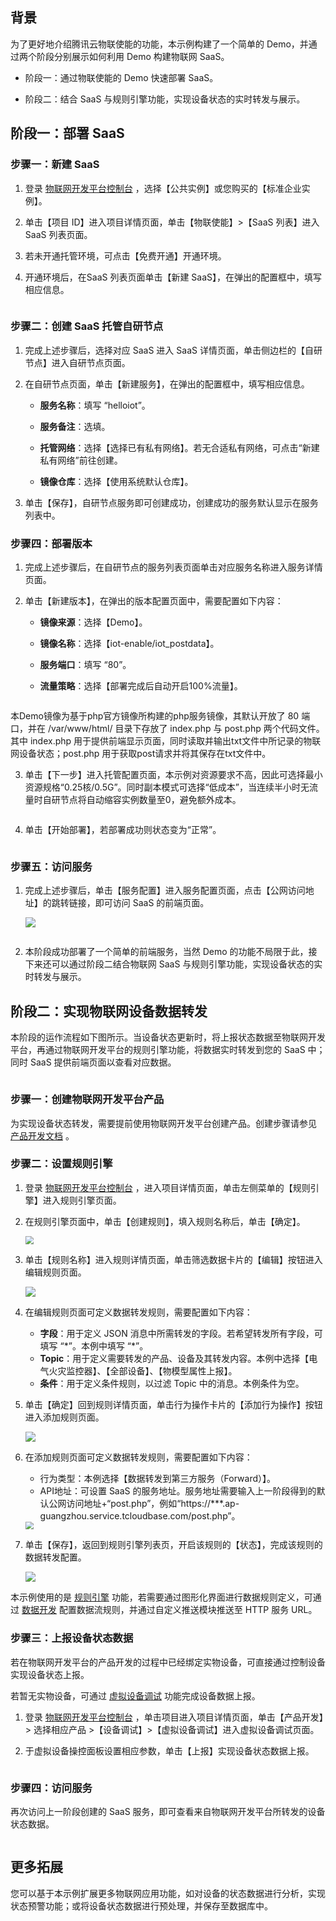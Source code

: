 ## 背景

为了更好地介绍腾讯云物联使能的功能，本示例构建了一个简单的 Demo，并通过两个阶段分别展示如何利用 Demo 构建物联网 SaaS。

- 阶段一：通过物联使能的 Demo 快速部署 SaaS。

- 阶段二：结合 SaaS 与规则引擎功能，实现设备状态的实时转发与展示。

## 阶段一：部署 SaaS

### 步骤一：新建 SaaS

1. 登录 [物联网开发平台控制台](https://console.cloud.tencent.com/iotexplorer) ，选择【公共实例】或您购买的【标准企业实例】。

2. 单击【项目 ID】进入项目详情页面，单击【物联使能】>【SaaS 列表】进入 SaaS 列表页面。

3. 若未开通托管环境，可点击【免费开通】开通环境。

4. 开通环境后，在SaaS 列表页面单击【新建 SaaS】，在弹出的配置框中，填写相应信息。   
   
   <img src="https://main.qcloudimg.com/raw/723b6e44a63762ca4accbbc6a0a539ce.png" alt="" style=" zoom: 80%;" />

### 步骤二：创建 SaaS 托管自研节点

1. 完成上述步骤后，选择对应 SaaS 进入 SaaS 详情页面，单击侧边栏的【自研节点】进入自研节点页面。

2. 在自研节点页面，单击【新建服务】，在弹出的配置框中，填写相应信息。
   
   - **服务名称**：填写 “helloiot”。
   
   - **服务备注**：选填。
   
   - **托管网络**：选择【选择已有私有网络】。若无合适私有网络，可点击“新建私有网络”前往创建。
   
   - **镜像仓库**：选择【使用系统默认仓库】。

3. 单击【保存】，自研节点服务即可创建成功，创建成功的服务默认显示在服务列表中。

### 步骤四：部署版本

1. 完成上述步骤后，在自研节点的服务列表页面单击对应服务名称进入服务详情页面。

2. 单击【新建版本】，在弹出的版本配置页面中，需要配置如下内容：
   
   - **镜像来源**：选择【Demo】。
   
   - **镜像名称**：选择【iot-enable/iot_postdata】。
   
   - **服务端口**：填写 “80”。
   
   - **流量策略**：选择【部署完成后自动开启100%流量】。
   
   <img src="https://main.qcloudimg.com/raw/49fb36c111dae7beaa32c2f852c799b7.png" alt="" style="zoom: 80%;" />

<dx-alert infotype="explain" title="Demo镜像说明">
本Demo镜像为基于php官方镜像所构建的php服务镜像，其默认开放了 80 端口，并在 /var/www/html/ 目录下存放了 index.php 与 post.php 两个代码文件。其中 index.php 用于提供前端显示页面，同时读取并输出txt文件中所记录的物联网设备状态；post.php 用于获取post请求并将其保存在txt文件中。
</dx-alert>

3. 单击【下一步】进入托管配置页面，本示例对资源要求不高，因此可选择最小资源规格“0.25核/0.5G”。同时副本模式可选择“低成本”，当连续半小时无流量时自研节点将自动缩容实例数量至0，避免额外成本。
   
   <img src="https://main.qcloudimg.com/raw/f14d913f9646b8acbb921b75f29ce4ae.png" alt="" style="zoom: 80%;" />

4. 单击【开始部署】，若部署成功则状态变为“正常”。
   
   <img src="https://main.qcloudimg.com/raw/7e95460c23c1d3f4b1cdce449b49449b.png" alt="" style="" />

### 步骤五：访问服务

1. 完成上述步骤后，单击【服务配置】进入服务配置页面，点击【公网访问地址】的跳转链接，即可访问 SaaS 的前端页面。
   
   ![](https://qcloudimg.tencent-cloud.cn/raw/dace1c78c40a590045b447c3b4af7ec9.png)
   
   <img src="https://main.qcloudimg.com/raw/797efd6eef08e688b713ba22ece6b52d.jpg" alt="" style="" />

2. 本阶段成功部署了一个简单的前端服务，当然 Demo 的功能不局限于此，接下来还可以通过阶段二结合物联网 SaaS 与规则引擎功能，实现设备状态的实时转发与展示。

## 阶段二：实现物联网设备数据转发

本阶段的运作流程如下图所示。当设备状态更新时，将上报状态数据至物联网开发平台，再通过物联网开发平台的规则引擎功能，将数据实时转发到您的 SaaS 中；同时 SaaS 提供前端页面以查看对应数据。

<img src="https://main.qcloudimg.com/raw/d3d688cb40424f417bbcf14df45b8a9d.jpg" alt="" style="" />

### 步骤一：创建物联网开发平台产品

为实现设备状态转发，需要提前使用物联网开发平台创建产品。创建步骤请参见 [产品开发文档](https://cloud.tencent.com/document/product/1081/34738) 。

### 步骤二：设置规则引擎

1. 登录 [物联网开发平台控制台](https://console.cloud.tencent.com/iotexplorer) ，进入项目详情页面，单击左侧菜单的【规则引擎】进入规则引擎页面。

2. 在规则引擎页面中，单击【创建规则】，填入规则名称后，单击【确定】。
   
   <img src="https://main.qcloudimg.com/raw/c23d06c5dd85b8bfd6434c4e71272ece.jpg" style="zoom:80%;" />

3. 单击【规则名称】进入规则详情页面，单击筛选数据卡片的【编辑】按钮进入编辑规则页面。
   
   ![](https://main.qcloudimg.com/raw/1811b7f8391b268f570ae7a7a37b8234.jpg)

4. 在编辑规则页面可定义数据转发规则，需要配置如下内容：
   
   - **字段**：用于定义 JSON 消息中所需转发的字段。若希望转发所有字段，可填写 “\*”。本例中填写 “\*”。
   - **Topic**：用于定义需要转发的产品、设备及其转发内容。本例中选择【电气火灾监控器】、【全部设备】、【物模型属性上报】。
   - **条件**：用于定义条件规则，以过滤 Topic 中的消息。本例条件为空。
   
   <img src="https://main.qcloudimg.com/raw/b375ff74688bd4e5088d18f2d9808326.jpg" alt="" style="zoom: 80%;" />

5. 单击【确定】回到规则详情页面，单击行为操作卡片的【添加行为操作】按钮进入添加规则页面。
   
   ![](https://main.qcloudimg.com/raw/1244180e1f267f37186a3e21c1b7a33c.jpg)

6. 在添加规则页面可定义数据转发规则，需要配置如下内容：
   
   - 行为类型：本例选择【数据转发到第三方服务（Forward）】。
   - API地址：可设置 SaaS 的服务地址。服务地址需要输入上一阶段得到的默认公网访问地址+“post.php”，例如“https://***.ap-guangzhou.service.tcloudbase.com/post.php”。
   
   <img src="https://main.qcloudimg.com/raw/17a1dcf38a22f5e972953fda71629c0c.jpg" style="zoom:80%;" />

7. 单击【保存】，返回到规则引擎列表页，开启该规则的【状态】，完成该规则的数据转发配置。
   
   ![](https://main.qcloudimg.com/raw/25f30c6bb1bfb92f06fb12bc4e57bdf0.jpg)

本示例使用的是 [规则引擎](https://cloud.tencent.com/document/product/1081/61105) 功能，若需要通过图形化界面进行数据规则定义，可通过 [数据开发](https://cloud.tencent.com/document/product/1081/61138) 配置数据流规则，并通过自定义推送模块推送至 HTTP 服务 URL。

### 步骤三：上报设备状态数据

若在物联网开发平台的产品开发的过程中已经绑定实物设备，可直接通过控制设备实现设备状态上报。

若暂无实物设备，可通过 [虚拟设备调试](https://cloud.tencent.com/document/product/1081/34741) 功能完成设备数据上报。

1. 登录 [物联网开发平台控制台](https://console.cloud.tencent.com/iotexplorer) ，单击项目进入项目详情页面，单击【产品开发】> 选择相应产品 >【设备调试】>【虚拟设备调试】进入虚拟设备调试页面。

2. 于虚拟设备操控面板设置相应参数，单击【上报】实现设备状态数据上报。
   
   <img src="https://main.qcloudimg.com/raw/54bdaf04974bcbe5acc9f442cf6a2d40.jpg" alt=""  />

### 步骤四：访问服务

再次访问上一阶段创建的 SaaS 服务，即可查看来自物联网开发平台所转发的设备状态数据。

<img src="https://main.qcloudimg.com/raw/8f00ff646cbd493f413abee0b0e9c8cb.jpg" alt=""  />

## 更多拓展

您可以基于本示例扩展更多物联网应用功能，如对设备的状态数据进行分析，实现状态预警功能；或将设备状态数据进行预处理，并保存至数据库中。
